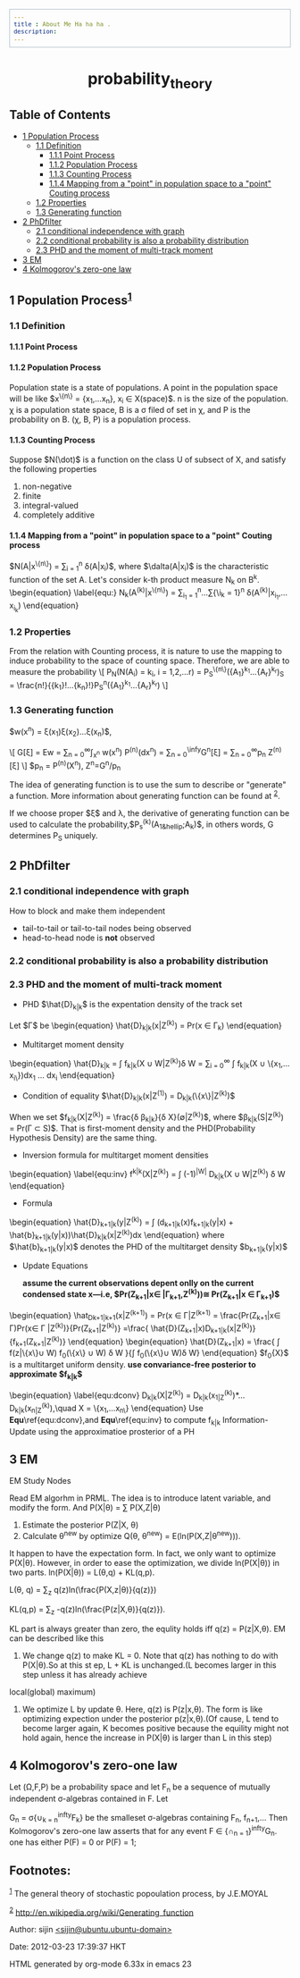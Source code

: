 ```yaml
---
title : About Me Ha ha ha .
description:
---
```



<?xml version="1.0" encoding="iso-8859-1"?>
<!DOCTYPE html PUBLIC "-//W3C//DTD XHTML 1.0 Strict//EN"
               "http://www.w3.org/TR/xhtml1/DTD/xhtml1-strict.dtd">
<html xmlns="http://www.w3.org/1999/xhtml"
lang="en" xml:lang="en">
<head>
<title>probability<sub>theory</sub></title>
<meta http-equiv="Content-Type" content="text/html;charset=iso-8859-1"/>
<meta name="generator" content="Org-mode"/>
<meta name="generated" content="2012-03-23 17:39:37 HKT"/>
<meta name="author" content="sijin"/>
<meta name="description" content=""/>
<meta name="keywords" content=""/>
<style type="text/css">
 <!--/*--><![CDATA[/*><!--*/
  html { font-family: Times, serif; font-size: 12pt; }
  .title  { text-align: center; }
  .todo   { color: red; }
  .done   { color: green; }
  .tag    { background-color: #add8e6; font-weight:normal }
  .target { }
  .timestamp { color: #bebebe; }
  .timestamp-kwd { color: #5f9ea0; }
  p.verse { margin-left: 3% }
  pre {
	border: 1pt solid #AEBDCC;
	background-color: #F3F5F7;
	padding: 5pt;
	font-family: courier, monospace;
        font-size: 90%;
        overflow:auto;
  }
  table { border-collapse: collapse; }
  td, th { vertical-align: top; }
  dt { font-weight: bold; }
  div.figure { padding: 0.5em; }
  div.figure p { text-align: center; }
  .linenr { font-size:smaller }
  .code-highlighted {background-color:#ffff00;}
  .org-info-js_info-navigation { border-style:none; }
  #org-info-js_console-label { font-size:10px; font-weight:bold;
                               white-space:nowrap; }
  .org-info-js_search-highlight {background-color:#ffff00; color:#000000;
                                 font-weight:bold; }
  /*]]>*/-->
</style>
<script type="text/javascript">
<!--/*--><![CDATA[/*><!--*/
 function CodeHighlightOn(elem, id)
 {
   var target = document.getElementById(id);
   if(null != target) {
     elem.cacheClassElem = elem.className;
     elem.cacheClassTarget = target.className;
     target.className = "code-highlighted";
     elem.className   = "code-highlighted";
   }
 }
 function CodeHighlightOff(elem, id)
 {
   var target = document.getElementById(id);
   if(elem.cacheClassElem)
     elem.className = elem.cacheClassElem;
   if(elem.cacheClassTarget)
     target.className = elem.cacheClassTarget;
 }
/*]]>*///-->
</script>
</head>
<body>
<div id="content">

<h1 class="title">probability<sub>theory</sub></h1>


<div id="table-of-contents">
<h2>Table of Contents</h2>
<div id="text-table-of-contents">
<ul>
<li><a href="#sec-1">1 Population Process </a>
<ul>
<li><a href="#sec-1.1">1.1 Definition </a>
<ul>
<li><a href="#sec-1.1.1">1.1.1 Point Process </a></li>
<li><a href="#sec-1.1.2">1.1.2 Population Process </a></li>
<li><a href="#sec-1.1.3">1.1.3 Counting Process </a></li>
<li><a href="#sec-1.1.4">1.1.4 Mapping from a "point" in population space to a "point" Couting process </a></li>
</ul>
</li>
<li><a href="#sec-1.2">1.2 Properties </a></li>
<li><a href="#sec-1.3">1.3 Generating function </a></li>
</ul>
</li>
<li><a href="#sec-2">2 PhDfilter </a>
<ul>
<li><a href="#sec-2.1">2.1 conditional independence with graph </a></li>
<li><a href="#sec-2.2">2.2 conditional probability is also a probability distribution </a></li>
<li><a href="#sec-2.3">2.3 PHD and the moment of multi-track moment </a></li>
</ul>
</li>
<li><a href="#sec-3">3 EM </a></li>
<li><a href="#sec-4">4 Kolmogorov's zero-one law </a></li>
</ul>
</div>
</div>

<div id="outline-container-1" class="outline-2">
<h2 id="sec-1"><span class="section-number-2">1</span> Population Process<sup><a class="footref" name="fnr.1" href="#fn.1">1</a></sup> </h2>
<div class="outline-text-2" id="text-1">


</div>

<div id="outline-container-1.1" class="outline-3">
<h3 id="sec-1.1"><span class="section-number-3">1.1</span> Definition </h3>
<div class="outline-text-3" id="text-1.1">


</div>

<div id="outline-container-1.1.1" class="outline-4">
<h4 id="sec-1.1.1"><span class="section-number-4">1.1.1</span> Point Process </h4>
<div class="outline-text-4" id="text-1.1.1">


</div>

</div>

<div id="outline-container-1.1.2" class="outline-4">
<h4 id="sec-1.1.2"><span class="section-number-4">1.1.2</span> Population Process </h4>
<div class="outline-text-4" id="text-1.1.2">

<p>Population state is a state of populations. A point in the population space will be like $x<sup>\{n\}</sup> = {x<sub>1</sub>,&hellip;x<sub>n</sub>}, x<sub>i</sub> &isin; X(space)$.
n is the size of the population. 
&chi; is a population state space, B is a &sigma; filed of set in &chi;, and P is the probability on B. (&chi;, B, P) is a population 
process.
</p>
</div>

</div>

<div id="outline-container-1.1.3" class="outline-4">
<h4 id="sec-1.1.3"><span class="section-number-4">1.1.3</span> Counting Process </h4>
<div class="outline-text-4" id="text-1.1.3">

<p>Suppose $N(\dot)$ is a function on the class U of subsect of X, and satisfy the following properties
</p><ol>
<li>
non-negative
</li>
<li>
finite 
</li>
<li>
integral-valued
</li>
<li>
completely additive
</li>
</ol>
</div>

</div>

<div id="outline-container-1.1.4" class="outline-4">
<h4 id="sec-1.1.4"><span class="section-number-4">1.1.4</span> Mapping from a "point" in population space to a "point" Couting process </h4>
<div class="outline-text-4" id="text-1.1.4">

<p>$N(A|x<sup>\{n\}</sup>) = &sum;<sub>i = 1</sub><sup>n</sup> &delta;(A|x<sub>i</sub>)$, where $\dalta(A|x<sub>i</sub>)$ is the characteristic function of the set A.
Let's consider k-th product measure N<sub>k</sub> on B<sup>k</sup>. 
\begin{equation}
\label{equ:}
N<sub>k</sub>(A<sup>(k)</sup>|x<sup>\{n\}</sup>) = &sum;<sub>i<sub>1</sub> = 1</sub><sup>n</sup>&hellip;&sum;{\i<sub>k</sub> = 1}<sup>n</sup> &delta;(A<sup>(k)</sup>|x<sub>i<sub>1</sub></sub>,&hellip;x<sub>i<sub>k</sub></sub>) 
\end{equation} 
</p></div>
</div>

</div>

<div id="outline-container-1.2" class="outline-3">
<h3 id="sec-1.2"><span class="section-number-3">1.2</span> Properties </h3>
<div class="outline-text-3" id="text-1.2">

<p>From the relation with Counting process, it is nature to use the mapping to induce probability to the space of counting space.
Therefore, we are able to measure the probability 
\[
P<sub>N</sub>(N(A<sub>i</sub>) = k<sub>i</sub>, i = 1,2,&hellip;r) = P<sub>S</sub><sup>\{n\}</sup>({A<sub>1</sub>}<sup>k<sub>1</sub></sup>&hellip;{A<sub>r</sub>}<sup>k<sub>r</sub></sup>)<sub>S</sub> = \frac{n!}{{k<sub>1</sub>}!&hellip;{k<sub>n</sub>}!}P<sub>S</sub><sup>n</sup>({A<sub>1</sub>}<sup>k<sub>1</sub></sup>&hellip;{A<sub>r</sub>}<sup>k<sub>r</sub></sup>)
\]
</p></div>

</div>

<div id="outline-container-1.3" class="outline-3">
<h3 id="sec-1.3"><span class="section-number-3">1.3</span> Generating function </h3>
<div class="outline-text-3" id="text-1.3">

<p>$w(x<sup>n</sup>) = &xi;(x<sub>1</sub>)&xi;(x<sub>2</sub>)&hellip;&xi;(x<sub>n</sub>)$,
</p>
<p>
\[
G[&xi;] = Ew = &sum;<sub>n = 0</sub><sup>&infin;</sup>&int;<sub>x<sup>n</sup></sub> w(x<sup>n</sup>) P<sup>(n)</sup>(dx<sup>n</sup>) = &sum;<sub>n = 0</sub><sup>\infy</sup>G<sup>n</sup>[&xi;] = &sum;<sub>n = 0</sub><sup>&infin;</sup>p<sub>n</sub> Z<sup>(n)</sup>[&xi;]
\]
$p<sub>n</sub> = P<sup>(n)</sup>(X<sup>n</sup>), Z<sup>n</sup>=G<sup>n</sup>/p<sub>n</sub>
</p>
<p>
The idea of generating function is to use the sum to describe or "generate" a function. More information about generating function can be found 
at <sup><a class="footref" name="fnr.2" href="#fn.2">2</a></sup>.
</p>
<p>
If we choose proper $&xi;$ and &lambda;, the derivative of generating function can be used to calculate the probability,$P<sub>s</sub><sup>(k)</sup>(A<sub>1&hellip</sub>;A<sub>k</sub>)$, in others words,
G determines P<sub>S</sub> uniquely.
</p></div>
</div>

</div>

<div id="outline-container-2" class="outline-2">
<h2 id="sec-2"><span class="section-number-2">2</span> PhDfilter </h2>
<div class="outline-text-2" id="text-2">


</div>

<div id="outline-container-2.1" class="outline-3">
<h3 id="sec-2.1"><span class="section-number-3">2.1</span> conditional independence with graph </h3>
<div class="outline-text-3" id="text-2.1">

<p>How to block and make them independent
</p><ul>
<li>
tail-to-tail or tail-to-tail nodes being observed
</li>
<li>
head-to-head node is <b>not</b> observed
</li>
</ul>
</div>

</div>

<div id="outline-container-2.2" class="outline-3">
<h3 id="sec-2.2"><span class="section-number-3">2.2</span> conditional probability is also a probability distribution </h3>
<div class="outline-text-3" id="text-2.2">

</div>

</div>

<div id="outline-container-2.3" class="outline-3">
<h3 id="sec-2.3"><span class="section-number-3">2.3</span> PHD and the moment of multi-track moment </h3>
<div class="outline-text-3" id="text-2.3">

<ul>
<li>
PHD $\hat{D}<sub>k|k</sub>$ is the expentation density of the track set
</li>
</ul>

<p>Let $&Gamma;$ be 
\begin{equation}
\hat{D}<sub>k|k</sub>(x|Z<sup>(k)</sup>) = Pr(x &isin; &Gamma;<sub>k</sub>)
\end{equation}
</p>
<ul>
<li>
Multitarget moment density
</li>
</ul>

<p>\begin{equation}
\hat{D}<sub>k|k</sub> = &int; f<sub>k|k</sub>(X &cup; W|Z<sup>(k)</sup>)&delta; W = &sum;<sub>i = 0</sub><sup>&infin;</sup> &int; f<sub>k|k</sub>(X &cup; \{x<sub>1</sub>,&hellip;x<sub>i\</sub>})dx<sub>1</sub> &hellip; dx<sub>i</sub>
\end{equation}
</p><ul>
<li>
Condition of equality $\hat{D}<sub>k|k</sub>(x|Z<sup>(1)</sup>) = D<sub>k|k</sub>(\{x\}|Z<sup>(k)</sup>)$ 
</li>
</ul>

<p>When we set $f<sub>k|k</sub>(X|Z<sup>(k)</sup>) = \frac{&delta; &beta;<sub>k|k</sub>}{&delta; X}(&empty;|Z<sup>(k)</sup>)$, where $&beta;<sub>k|k</sub>(S|Z<sup>(k)</sup>) = Pr(&Gamma; &sub; S)$.
That is first-moment density and the PHD(Probability Hypothesis Density) are the same thing.
</p><ul>
<li>
Inversion formula for multitarget moment densities

</li>
</ul>

<p>\begin{equation}
\label{equ:inv}
f<sup>k|k</sup>(X|Z<sup>(k)</sup>) = &int; (-1)<sup>|W|</sup> D<sub>k|k</sub>(X &cup; W|Z<sup>(k)</sup>) &delta; W
\end{equation} 
</p><ul>
<li>
Formula
</li>
</ul>

<p>\begin{equation}
\hat{D}<sub>k+1|k</sub>(y|Z<sup>(k)</sup>) = &int; (d<sub>k+1|k</sub>(x)f<sub>k+1|k</sub>(y|x) + \hat{b}<sub>k+1|k</sub>(y|x))\hat{D}<sub>k|k</sub>(x|Z<sup>(k)</sup>)dx
\end{equation}
where $\hat{b}<sub>k+1|k</sub>(y|x)$ denotes the PHD of the multitarget density $b<sub>k+1|k</sub>(y|x)$
</p>
<ul>
<li>
Update Equations

<p>
<b>assume the current observations depent onlly on the current condensed state x&mdash;i.e, $Pr(Z<sub>k+1</sub>|x&isin; |&Gamma;<sub>k+1</sub>,Z<sup>(k)</sup>))&cong; Pr(Z<sub>k+1</sub>|x &isin; &Gamma;<sub>k+1</sub>)$</b>
</p></li>
</ul>

<p>\begin{equation}
\hat<sub>D</sub><sub>k+1|k+1</sub>(x|Z<sup>(k+1)</sup>) = Pr(x &isin; &Gamma;|Z<sup>(k+1)</sup> = \frac{Pr(Z<sub>k+1</sub>|x&isin; &Gamma;)Pr(x&isin; &Gamma; |Z<sup>(k)</sup>)}{Pr(Z<sub>k+1</sub>|Z<sup>(k)</sup>)} =\frac{ \hat{D}(Z<sub>k+1</sub>|x)D<sub>k+1|k</sub>(x|Z<sup>(k)</sup>)}{f<sub>k+1</sub>(Z<sub>k+1</sub>|Z<sup>(k)</sup>)}
\end{equation}
\begin{equation}
\hat{D}(Z<sub>k+1</sub>|x) = \frac{ &int; f(z|\{x\}&cup; W) f<sub>0</sub>(\{x\} &cup; W) &delta; W   }{&int; f<sub>0</sub>(\{x\}&cup; W)&delta; W}
\end{equation}
$f<sub>0</sub>{X}$ is a multitarget uniform density.
<b>use convariance-free posterior to approximate $f<sub>k|k</sub>$</b>
</p>
<p>
\begin{equation}
\label{equ:dconv}
D<sub>k|k</sub>(X|Z<sup>(k)</sup>) = D<sub>k|k</sub>(x<sub>1|Z</sub><sup>(k)</sup>)*&hellip;D<sub>k|k</sub>(x<sub>n|Z</sub><sup>(k)</sup>),\quad X = \{x<sub>1</sub>,&hellip;x<sub>n\</sub>}
\end{equation} 
Use <b>Equ</b>\ref{equ:dconv},and <b>Equ</b>\ref{equ:inv} to compute f<sub>k|k</sub>
Information-Update using the approximatioe prosterior of a PH
</p>
</div>
</div>

</div>

<div id="outline-container-3" class="outline-2">
<h2 id="sec-3"><span class="section-number-2">3</span> EM </h2>
<div class="outline-text-2" id="text-3">

<p>EM Study Nodes
</p>
<p>
Read EM algorhm in PRML. The idea is to introduce latent variable, and modify the form.
And P(X|&theta;) = &sum; P(X,Z|&theta;)
</p><ol>
<li>
Estimate the posterior P(Z|X, &theta;)
</li>
<li>
Calculate &theta;<sup>new</sup> by optimize Q(&theta;, &theta;<sup>new</sup>) = E(ln(P(X,Z|&theta;<sup>new</sup>))).
</li>
</ol>

<p>It happen to have the expectation form. In fact, we only want to optimize P(X|&theta;).
However, in order to ease the optimization, we divide ln(P(X|&theta;)) in two parts.
ln(P(X|&theta;)) = L(&theta;,q) + KL(q,p).
</p>
<p>
L(&theta;, q) = &sum;<sub>z</sub> q(z)ln(\frac{P(X,z|&theta;)}{q(z)})
</p>
<p>
KL(q,p) = &sum;<sub>z</sub> -q(z)ln(\frac{P(z|X,&theta;)}{q(z)}).
</p>
<p>
KL part is always greater than zero, the equlity holds iff q(z) = P(z|X,&theta;).
EM can be described like this
</p><ol>
<li>
We change q(z) to make KL = 0. Note that q(z) has nothing to do with P(X|&theta;).So at this st  ep, L + KL is unchanged.(L becomes larger in this step unless it has already achieve
</li>
</ol>

<p>local(global) maximum)
</p><ol>
<li>
We optimize L by update &theta;. Here, q(z) is P(z|x,&theta;). The form is like optimizing expection under the posterior p(z|x,&theta;).(Of cause, L tend to become larger again, K becomes positive because the equility might not hold again, hence the increase in P(X|&theta;) is larger than L in this step)
</li>
</ol>
</div>

</div>

<div id="outline-container-4" class="outline-2">
<h2 id="sec-4"><span class="section-number-2">4</span> Kolmogorov's zero-one law </h2>
<div class="outline-text-2" id="text-4">

<p>Let (&Omega;,F,P) be a probability space and let F<sub>n</sub> be a sequence of mutually independent &sigma;-algebras contained in F. Let
</p>
<p>
G<sub>n</sub> = &sigma;{&cup;<sub>k = n</sub><sup>infty</sup>F<sub>k</sub>} be the smalleset &sigma;-algebras containing F<sub>n</sub>, f<sub>n+1</sub>,&hellip; Then Kolmogorov's zero-one law asserts that for any event
F &isin; {&cap;<sub>n = 1</sub>}<sup>infty</sup>G<sub>n</sub>.  one has either P(F) = 0 or P(F) = 1;
</p>


</div>
</div>
<div id="footnotes">
<h2 class="footnotes">Footnotes: </h2>
<div id="text-footnotes">
<p class="footnote"><sup><a class="footnum" name="fn.1" href="#fnr.1">1</a></sup> The general theory of stochastic popoulation process, by J.E.MOYAL
</p>
<p class="footnote"><sup><a class="footnum" name="fn.2" href="#fnr.2">2</a></sup> <a href="http://en.wikipedia.org/wiki/Generating_function">http://en.wikipedia.org/wiki/Generating_function</a>
</p>
</div>
</div>
<div id="postamble">
<p class="author"> Author: sijin
<a href="mailto:sijin@ubuntu.ubuntu-domain">&lt;sijin@ubuntu.ubuntu-domain&gt;</a>
</p>
<p class="date"> Date: 2012-03-23 17:39:37 HKT</p>
<p class="creator">HTML generated by org-mode 6.33x in emacs 23</p>
</div>
</div>
</body>
</html>
